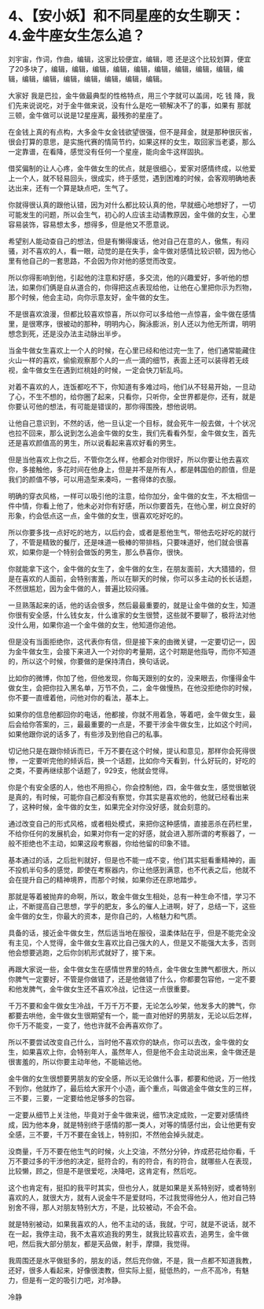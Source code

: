 # 4、【安小妖】和不同星座的女生聊天：4.金牛座女生怎么追？

刘宇宙，作词，作曲，编辑，这家比较便宜，编辑，嗯 还是这个比较划算，便宜了20多块了，编辑，编辑，编辑，编辑，编辑，编辑，编辑，编辑，编辑，编辑，编辑，编辑，编辑，编辑，编辑，编辑，编辑。

大家好 我是巴拉，金牛做最典型的性格特点，用三个字就可以盖阔，吃 钱 降，我们先来说说吃，对于金牛做来说，没有什么是吃一顿解决不了的事，如果有 那就三顿，金牛做可以说是12星座离，最残弥的星座了。

在金钱上真的有点构，大多金牛女金钱欲望很强，但不是拜金，就是那种很灰省，很会打算的意思，是实施代赛的情简节约，如果这样的女生，取回家当老婆，那么一定靠谱，在看降，感觉没有任何一个星座，能向金牛这样固执。

借奖偏制的让人心疼，金牛做女生的优点，就是很细心，爱家对感情终成，以他爱上一个人，就不轻易回头，很成实，终于感觉，遇到困难的时候，会客观明确地表达出来，还有一个算是缺点吧，生气了。

你就得很认真的跟他认错，因为对什么都比较认真的他，早就细心地想好了，一切可能发生的问题，所以会生气，初心的人应该主动请教原因，金牛做的女生，心里容易装饰，容易想太多，想得多，但是他又不愿意说。

希望别人能动查自己的想法，但是有懒得废话，他对自己在意的人，傲焦，有闷骚，对不喜欢的人，看一眼，动觉的是在失手，金牛做对感情比较识顿，因为他心里有他自己的一套思路，不会因为你对他的感觉而改变。

所以你得影响到他，引起他的注意和好感，多交流，他的兴趣爱好，多听他的想法，如果你们俩是自从道合的，你得把这点表现给他，让他在心里把你示为烈物，那个时候，他会主动，向你示意友好，金牛做的女生。

不是很喜欢浪漫，但都比较喜欢惊喜，所以你可以多给他一点惊喜，金牛做在感情里，是很寒序，很被动的那种，明明内心，胸泳膨派，别人还以为他无所谓，明明想念到死，还是没办法主动脉出半步。

当金牛做女生喜欢上一个人的时候，在心里已经和他过完一生了，他们通常能藏住火山一样的喜欢，偷偷观察那个人的一点一滴的细节，表面上还可以装得若无歧视，金牛做女生在遇到烂桃娃的时候，一定会快刀斩乱吗。

对着不喜欢的人，连饭都吃不下，你知道有多难过吗，他们从不轻易开始，一旦动了心，不生不想的，给你圈了起来，只看你，只听你，全世界都是你，还有，就是你要认可他的想法，有可能是错误的，那你得围挽，想他说明。

让他自己意识到，不然的话，他一旦认定一个目标，就会死牛一般去做，十个状况也拉不回来，那么说到怎么追金牛做的女生，我们先看看外型，金牛做女生，首先还是喜欢颜值高的男生，所以说看起来喜欢好看的男生。

但是当他喜欢上你之后，不管你怎么样，他都会对你很好，所以你要让他去喜欢你，多接触他，多花时间在他身上，但是并不是所有人，都是韩国伯的颜值，但是我们的颜值不够，可以用造型来凑吗，一套得体的衣服。

明确的穿衣风格，一样可以吸引他的注意，给你加分，金牛做的女生，不太相信一件中情，你看上他了，他未必对你有好感，所以你要首先，在他心里，树立良好的形象，约会低点这一点，金牛做的女生，很喜欢吃好吃的。

所以你要多找一点好吃的地方，以后约会，或者是惹他生气，带他去吃好吃的就行了，不管是精致的餐厅，还是味道一极棒的带排档，只要味道好，他们就会很喜欢，如果你是一个特别会做饭的男生，那么恭喜你，很快。

你就能拿下这个，金牛做的女生了，金牛做的女生，在朋友面前，大大猎猎的，但是在喜欢的人面前，会特别害羞，所以在聊天的时候，你可以多主动的长长话题，不然很尴尬，因为金牛做的人，普遍比较闷骚。

一旦熟落起来的话，他的话会很多，然后最最重要的，就是让金牛做的女生，知道你很有安全感，什么钱女友，什么谁家的女生很赞，这些就不要聊了，极将法对他没什么用，如果你追一个金牛做的女生，他知道你追他。

但是没有当面拒绝你，这代表你有信，但是接下来的由微关键，一定要切记一，因为金牛做女生，会接下来进入一个对你的考量期，这个时期是他指导，而你不知道的，所以这个时候，你要做的是保持清白，换句话说。

比如你的微博，你加了他，但他发现，你每天跟别的女的，没来眼去，你懂得金牛做女生，会把你拉入黑名单，万节不负，二，金牛做慢热，在他没拒绝你的时候，你不要一直缠着他，问他对你的看法，基本上。

如果你的信息他都回你的电话，他都接，你就不用着急，等着吧，金牛做女生，最后会给你答案的，三，最最重要的一点是，不要干涉金牛做女生，比如这个时间，如果他跟你说的话多了，有些涉及到他自己的私事。

切记他只是在跟你倾诉而已，千万不要在这个时候，提认和意见，那样你会死得很惨，一定要听完他的倾诉后，换一个话题，比如你今天看到，什么好玩的，好吃的之类，不要再继续那个话题了，929支，他就会觉得。

你是个有安全感的人，他也不用担心，你会控制他，四，金牛做女生，感觉很敏锐是真的，有时候，可能你自己都没有察觉，你其实是喜欢他的，他就已经看出来了，这种时候，金牛做的女生，如果完全对你没好感，就会刻意的。

通过改变自己的形式风格，或者相处模式，来把你这种感情，直接恶杀在药栏里，不给你任何的发展机会，如果对你有一定的好感，就会进入那所谓的考察器了，一般不拒绝也不主动，如果这段考察器，你给他留的印象不错。

基本通过的话，之后批判就好，但是也不能一成不变，他们其实挺看重精神的，画不投机半句多的感觉，即使在考察器内，你让他感到满意，也不代表之后，他就不会在提升自己的精神境界，而那个时候，如果你还在原地踏步。

那就是等着被抛弃的命啊，所以，敢金牛做女生相处，总有一种生命不惜，学习不止，不断提高自己思想，学乎的肥友，多么的催人上进啊，好了，总结一下，这些金牛做的女生，你最大的资本，是你自己的，人格魅力和气质。

具备的话，接近金牛做女生，然后适当地在服役，温柔体贴在乎，但是不能完全没有主见，个人觉得，金牛做女生喜欢比自己强大的人，但是又不能强大太多，否则他会想要逃跑，之后你剑机形式就好了，接下来。

再跟大家说一些，金牛做女生在感情世界里的特点，金牛做女生脾气都很大，所以你脾气一定要好，不管是你做错了，还是他做错了什么，你都要包容他，一定不要和他发脾气，金牛做女生还不喜欢冷战，记住这一点很重要。

千万不要和金牛做女生冷战，千万千万不要，无论怎么吵架，他发多大的脾气，你都要去哄他，金牛做女生很期望有一个，能一直对他好的男朋友，无论以后怎样，你千万不能变，一变了，他也许就不会再喜欢你了。

所以不要尝试改变自己什么，当时他不喜欢你的缺点，你可以去改，金牛做的女生，如果喜欢上你，会特别年人，虽然年人，但是他不会主动说出来，金牛做还是很害羞的，所以你要主动年他，不能输远他。

金牛做的女生很想要男朋友的安全感，所以无论做什么事，都要和他说，万一他找不到你，他就炸了，最后给大家开个小造，画个重点，叫做追金牛做女生的三样，三不要，三要，一定要给他足够多的包容。

一定要从细节上关注他，毕竟对于金牛做来说，细节决定成败，一定要对感情终成，因为他本身，就是特别终于感情的那一类人，对等的情感付出，会让他更有安全感，三不要，千万不要在金钱上，特别扣，不然他会掉头就走。

没商量，千万不要在他生气的时候，火上交油，不然分分钟，炸成菸花给你看，千万不要过多的干涉他的决定，挺符合的，有的符合，有的符合，就哪些人在表现，比较懒，顾之，但是不是很爱吃，决降吧，这肯定有，然后吃。

这个也肯定有，挺扣的我平时其实，但也分人，就是如果是关系特别好，或者特别喜欢的人，就很大方，就有人说金牛不是爱财吗，不过我觉得他分人，他对自己特别舍不得，那人对朋友特别大方，不是，比较被动，不会不会。

就是特别被动，如果我喜欢的人，他不主动的话，我就，宁可，就是不说话，就不在一起，我停主动，我不太喜欢追我的男生，就我比较喜欢去，追男生，金牛做吧，然后我大部分朋友，都是天品做，射手，摩擷，我觉得。

我周围还是水平做挺多的，朋友的话，然后充你做，不是，我一点都不知道我教，还好，很多人看起来，好像很澳教，但实际上挺，挺低热的，一点不高冷，有魅力，但是有一定的吸引力吧，对冷静。

冷静